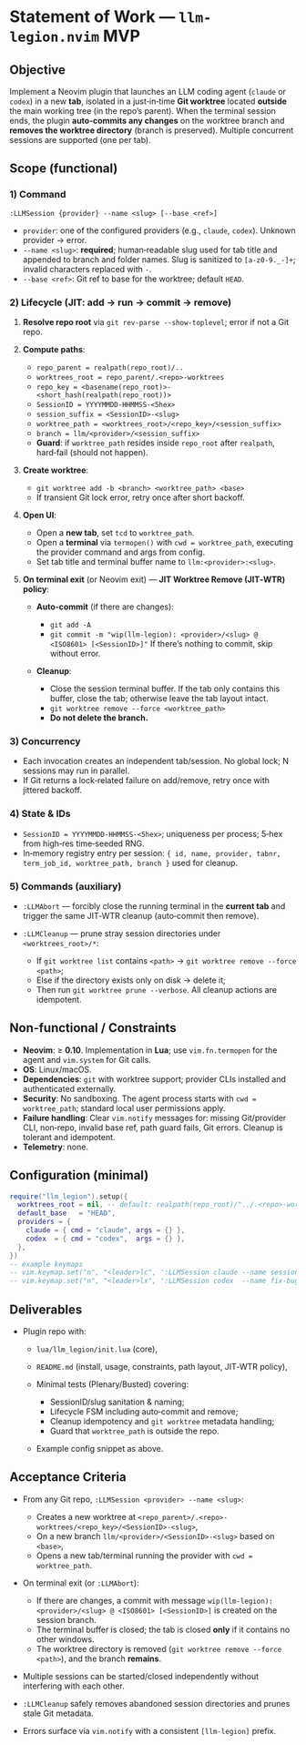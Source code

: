 # Statement of Work — `llm-legion.nvim` MVP

## Objective

Implement a Neovim plugin that launches an LLM coding agent (`claude` or `codex`) in a new **tab**, isolated in a just‑in‑time **Git worktree** located **outside** the main working tree (in the repo’s parent). When the terminal session ends, the plugin **auto‑commits any changes** on the worktree branch and **removes the worktree directory** (branch is preserved). Multiple concurrent sessions are supported (one per tab).

## Scope (functional)

### 1) Command

```
:LLMSession {provider} --name <slug> [--base <ref>]
```

* `provider`: one of the configured providers (e.g., `claude`, `codex`). Unknown provider → error.
* `--name <slug>`: **required**; human‑readable slug used for tab title and appended to branch and folder names. Slug is sanitized to `[a-z0-9._-]+`; invalid characters replaced with `-`.
* `--base <ref>`: Git ref to base for the worktree; default `HEAD`.

### 2) Lifecycle (JIT: add → run → commit → remove)

1. **Resolve repo root** via `git rev-parse --show-toplevel`; error if not a Git repo.
2. **Compute paths**:

   * `repo_parent = realpath(repo_root)/..`
   * `worktrees_root = repo_parent/.<repo>-worktrees`
   * `repo_key = <basename(repo_root)>-<short_hash(realpath(repo_root))>`
   * `SessionID = YYYYMMDD-HHMMSS-<5hex>`
   * `session_suffix = <SessionID>-<slug>`
   * `worktree_path = <worktrees_root>/<repo_key>/<session_suffix>`
   * `branch = llm/<provider>/<session_suffix>`
   * **Guard**: if `worktree_path` resides inside `repo_root` after `realpath`, hard‑fail (should not happen).
3. **Create worktree**:

   * `git worktree add -b <branch> <worktree_path> <base>`
   * If transient Git lock error, retry once after short backoff.
4. **Open UI**:

   * Open a **new tab**, set `tcd` to `worktree_path`.
   * Open a **terminal** via `termopen()` with `cwd = worktree_path`, executing the provider command and args from config.
   * Set tab title and terminal buffer name to `llm:<provider>:<slug>`.
5. **On terminal exit** (or Neovim exit) — **JIT Worktree Remove (JIT‑WTR) policy**:

   * **Auto‑commit** (if there are changes):

     * `git add -A`
     * `git commit -m "wip(llm-legion): <provider>/<slug> @ <ISO8601> [<SessionID>]"`
       If there’s nothing to commit, skip without error.
   * **Cleanup**:

     * Close the session terminal buffer. If the tab only contains this buffer, close the tab; otherwise leave the tab layout intact.
     * `git worktree remove --force <worktree_path>`
     * **Do not delete the branch.**

### 3) Concurrency

* Each invocation creates an independent tab/session. No global lock; N sessions may run in parallel.
* If Git returns a lock‑related failure on add/remove, retry once with jittered backoff.

### 4) State & IDs

* `SessionID = YYYYMMDD-HHMMSS-<5hex>`; uniqueness per process; 5‑hex from high‑res time‑seeded RNG.
* In‑memory registry entry per session:
  `{ id, name, provider, tabnr, term_job_id, worktree_path, branch }` used for cleanup.

### 5) Commands (auxiliary)

* `:LLMAbort` — forcibly close the running terminal in the **current tab** and trigger the same JIT‑WTR cleanup (auto‑commit then remove).
* `:LLMCleanup` — prune stray session directories under `<worktrees_root>/*`:

  * If `git worktree list` contains `<path>` → `git worktree remove --force <path>`;
  * Else if the directory exists only on disk → delete it;
  * Then run `git worktree prune --verbose`.
    All cleanup actions are idempotent.

## Non‑functional / Constraints

* **Neovim**: ≥ **0.10**. Implementation in **Lua**; use `vim.fn.termopen` for the agent and `vim.system` for Git calls.
* **OS**: Linux/macOS.
* **Dependencies**: `git` with worktree support; provider CLIs installed and authenticated externally.
* **Security**: No sandboxing. The agent process starts with `cwd = worktree_path`; standard local user permissions apply.
* **Failure handling**: Clear `vim.notify` messages for: missing Git/provider CLI, non‑repo, invalid base ref, path guard fails, Git errors. Cleanup is tolerant and idempotent.
* **Telemetry**: none.

## Configuration (minimal)

```lua
require("llm_legion").setup({
  worktrees_root = nil, -- default: realpath(repo_root)/"../.<repo>-worktrees"
  default_base   = "HEAD",
  providers = {
    claude = { cmd = "claude", args = {} },
    codex  = { cmd = "codex",  args = {} },
  },
})
-- example keymaps
-- vim.keymap.set("n", "<leader>lc", ':LLMSession claude --name session<CR>')
-- vim.keymap.set("n", "<leader>lx", ':LLMSession codex  --name fix-bug-123<CR>')
```

## Deliverables

* Plugin repo with:

  * `lua/llm_legion/init.lua` (core),
  * `README.md` (install, usage, constraints, path layout, JIT‑WTR policy),
  * Minimal tests (Plenary/Busted) covering:

    * SessionID/slug sanitation & naming;
    * Lifecycle FSM including auto‑commit and remove;
    * Cleanup idempotency and `git worktree` metadata handling;
    * Guard that `worktree_path` is outside the repo.
  * Example config snippet as above.

## Acceptance Criteria

* From any Git repo, `:LLMSession <provider> --name <slug>`:

  * Creates a new worktree at `<repo_parent>/.<repo>-worktrees/<repo_key>/<SessionID>-<slug>`,
  * On a new branch `llm/<provider>/<SessionID>-<slug>` based on `<base>`,
  * Opens a new tab/terminal running the provider with `cwd = worktree_path`.
* On terminal exit (or `:LLMAbort`):

  * If there are changes, a commit with message `wip(llm-legion): <provider>/<slug> @ <ISO8601> [<SessionID>]` is created on the session branch.
  * The terminal buffer is closed; the tab is closed **only** if it contains no other windows.
  * The worktree directory is removed (`git worktree remove --force <path>`), and the branch **remains**.
* Multiple sessions can be started/closed independently without interfering with each other.
* `:LLMCleanup` safely removes abandoned session directories and prunes stale Git metadata.
* Errors surface via `vim.notify` with a consistent `[llm-legion]` prefix.
